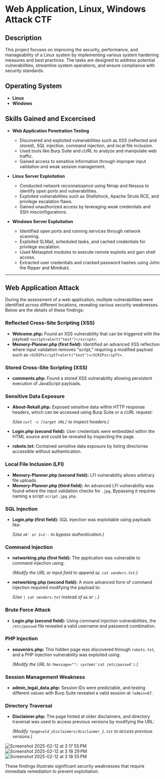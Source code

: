# Web Application, Linux, Windows Attack CTF

## Description  

This project focuses on improving the security, performance, and manageability of a Linux system by implementing various system hardening measures and best practices. The tasks are designed to address potential vulnerabilities, streamline system operations, and ensure compliance with security standards.

## Operating System  

- **Linux**
- **Windows**

## Skills Gained and Excercised

- **Web Application Penetration Testing**
   - Discovered and exploited vulnerabilities such as XSS (reflected and stored), SQL injection, command injection, and local file inclusion.
   - Used tools like Burp Suite and cURL to analyze and manipulate web traffic.
   - Gained access to sensitive information through improper input validation and weak session management.
 
- **Linux Server Exploitation**
   - Conducted network reconnaissance using Nmap and Nessus to identify open ports and vulnerabilities.
   - Exploited vulnerabilities such as Shellshock, Apache Struts RCE, and privilege escalation flaws.
   - Gained unauthorized access by leveraging weak credentials and SSH misconfigurations.
 
- **Windows Server Exploitation**
   - Identified open ports and running services through network scanning.
   - Exploited SLMail, scheduled tasks, and cached credentials for privilege escalation.
   - Used Metasploit modules to execute remote exploits and gain shell access.
   - Extracted user credentials and cracked password hashes using John the Ripper and Mimikatz.


---

## Web Application Attack

During the assessment of a web application, multiple vulnerabilities were identified across different locations, revealing various security weaknesses. Below are the details of these findings:

### Reflected Cross-Site Scripting (XSS)

- **Welcome.php:** Found an XSS vulnerability that can be triggered with the payload `<script>alert("test")</script>`.
- **Memory-Planner.php (first field):** Identified an advanced XSS reflection where input validation removes "script," requiring a modified payload such as `<SCRIPscriptT>alert("test")</SCRIPscripTt>`.

### Stored Cross-Site Scripting (XSS)

- **comments.php:** Found a stored XSS vulnerability allowing persistent execution of JavaScript payloads.

### Sensitive Data Exposure

- **About-Rekall.php:** Exposed sensitive data within HTTP response headers, which can be accessed using Burp Suite or a cURL request:
  
  *(Use `curl -v [target URL]` to inspect headers.)*

- **Login.php (second field):** User credentials were embedded within the HTML source and could be revealed by inspecting the page.
- **robots.txt:** Contained sensitive data exposure by listing directories accessible without authentication.

### Local File Inclusion (LFI)

- **Memory-Planner.php (second field):** LFI vulnerability allows arbitrary file uploads.
- **Memory-Planner.php (third field):** An advanced LFI vulnerability was found where the input validation checks for `.jpg`. Bypassing it requires naming a script `script.jpg.php`.

### SQL Injection

- **Login.php (first field):** SQL injection was exploitable using payloads like:
  
  *(Use `ok' or 1=1--` to bypass authentication.)*

### Command Injection

- **networking.php (first field):** The application was vulnerable to command injection using:
  
  *(Modify the URL or input field to append `&& cat vendors.txt`.)*

- **networking.php (second field):** A more advanced form of command injection required modifying the payload to:
  
  *(Use `| cat vendors.txt` instead of `&&` or `;`.)*

### Brute Force Attack

- **Login.php (second field):** Using command injection vulnerabilities, the `/etc/passwd` file revealed a valid username and password combination.

### PHP Injection

- **souvenirs.php:** This hidden page was discovered through `robots.txt`, and a PHP injection vulnerability was exploited using:
  
  *(Modify the URL to `?message=""; system('cat /etc/passwd')`.)*

### Session Management Weakness

- **admin_legal_data.php:** Session IDs were predictable, and testing different values with Burp Suite revealed a valid session at `?admin=87`.

### Directory Traversal

- **Disclaimer.php:** The page hinted at older disclaimers, and directory traversal was used to access previous versions by modifying the URL:
  
  *(Modify `?page=old_disclaimers/disclaimer_1.txt` to access previous versions.)*


![Screenshot 2025-02-12 at 3 17 55 PM](https://github.com/user-attachments/assets/d45623e3-ba1b-4ea7-a127-6f97e9e146f1)
![Screenshot 2025-02-12 at 3 18 29 PM](https://github.com/user-attachments/assets/4d0514b7-c6d6-4f20-bc89-b5aed7b199ef)
![Screenshot 2025-02-12 at 3 18 55 PM](https://github.com/user-attachments/assets/1bab31cd-6573-44b2-9a97-ed98393f8860)





These findings illustrate significant security weaknesses that require immediate remediation to prevent exploitation.
    

